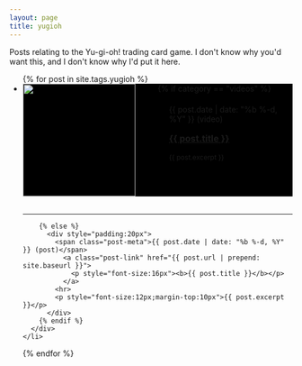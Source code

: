 ```yaml
---
layout: page
title: yugioh
---
```

Posts relating to the Yu-gi-oh! trading card game.  I don't know why you'd want this, and I don't know why I'd put it here.

<ul class="post-list">
  {% for post in site.tags.yugioh %}
    <li>
      <div style="background:#000;height:200px">
        {% if category == "videos" %}
          <div style="float:left;width:50%">
            <a href="{{ post.url | prepend: site.baseurl }}">
              <img src="/videos/thumbnails/{{ post.title }}.jpg" style="height:200px">
            </a>
          </div>
          <div style="float:right;height:100%;width:50%">
            <div style="padding:20px">
              <span class="post-meta">{{ post.date | date: "%b %-d, %Y" }} (video)</span>
                <a class="post-link" href="{{ post.url | prepend: site.baseurl }}">
                  <p style="font-size:16px"><b>{{ post.title }}</b></p>
                </a>
              <p style="font-size:12px">{{ post.excerpt }}</p>
            </div>
          </div>
          <br style="clear:both;"/>
          <hr>
          
        {% else %}
          <div style="padding:20px">
            <span class="post-meta">{{ post.date | date: "%b %-d, %Y" }} (post)</span>
              <a class="post-link" href="{{ post.url | prepend: site.baseurl }}">
                <p style="font-size:16px"><b>{{ post.title }}</b></p>
              </a>
            <hr>
            <p style="font-size:12px;margin-top:10px">{{ post.excerpt }}</p>
          </div>
        {% endif %}
      </div>
    </li>
  {% endfor %}
</ul>